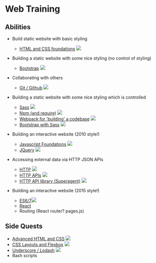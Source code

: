 # Web Training

## Abilities

* Build static website with basic styling
  * [HTML and CSS foundations](courses/core/1-html-and-css-foundations.md) ![](https://img.shields.io/badge/status-done-brightgreen.svg)

* Building a static website with some nice styling (no control of styling)
  * [Bootstrap](courses/core/2-bootstrap.md) ![](https://img.shields.io/badge/status-done-brightgreen.svg)

* Collaborating with others
  * [Git / Github](courses/core/4-git-and-github.md) ![](https://img.shields.io/badge/status-done-brightgreen.svg)

* Building a static website with some nice styling which is controlled
  * [Sass](courses/core/7-sass.md) ![](https://img.shields.io/badge/status-done-brightgreen.svg)
  * [Npm (and require)](courses/core/6-node-quickly.md) ![](https://img.shields.io/badge/status-done-brightgreen.svg)
  * [Webpack for 'building' a codebase](courses/core/8-webpack.md) ![](https://img.shields.io/badge/status-done-brightgreen.svg)
  * [Bootstrap with Sass](courses/core/9-bootstrap-with-sass.md) ![](https://img.shields.io/badge/status-done-brightgreen.svg)

* Building an interactive website (2010 style!)
  * [Javascript Foundations](courses/core/3-javascript-foundations.md) ![](https://img.shields.io/badge/status-done-brightgreen.svg)
  * [JQuery](courses/core/5-jquery.md) ![](https://img.shields.io/badge/status-done-brightgreen.svg)


* Accessing external data via HTTP JSON APIs
  * [HTTP](courses/core/11-http.md) ![](https://img.shields.io/badge/status-done-brightgreen.svg)
  * [HTTP APIs](courses/core/12-http-apis.md) ![](https://img.shields.io/badge/status-done-brightgreen.svg)
  * [HTTP API library (Superagent)](courses/core/13-http-apis-in-javascript.md) ![](https://img.shields.io/badge/status-done-brightgreen.svg)

* Building an interactive website (2015 style!)
  * [ES6/7](courses/core/10-es6.md)![](https://img.shields.io/badge/status-done-brightgreen.svg)
  * [React](courses/core/14-react.md)
  * Routing (React router? pages.js)

## Side Quests

* [Advanced HTML and CSS](courses/side-quests/a-advanced-html-and-css.md) ![](https://img.shields.io/badge/status-done-brightgreen.svg)
* [CSS Layouts and Flexbox](courses/side-quests/b-css-layouts-and-flexbox.md) ![](https://img.shields.io/badge/status-done-brightgreen.svg)
* [Underscore / Lodash](courses/side-quests/c-underscore-and-lodash.md) ![](https://img.shields.io/badge/status-done-brightgreen.svg)
* Bash scripts
